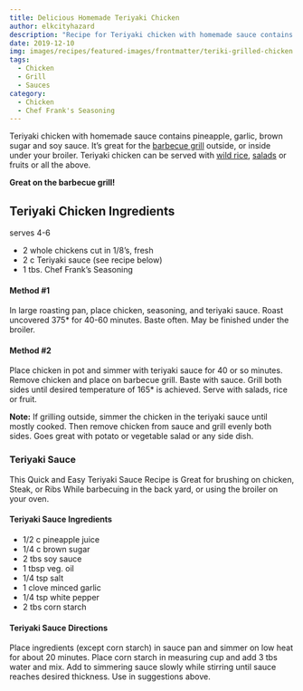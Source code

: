 ```yaml
---
title: Delicious Homemade Teriyaki Chicken
author: elkcityhazard
description: "Recipe for Teriyaki chicken with homemade sauce contains pineapple, garlic, brown sugar and soy sauce. It is great for the barbecue grill outside, or inside under your broiler. Teriyaki chicken can be served with wild rice, salads, and pasta."
date: 2019-12-10
img: images/recipes/featured-images/frontmatter/teriki-grilled-chicken.jpg
tags:
  - Chicken
  - Grill
  - Sauces
category: 
  - Chicken 
  - Chef Frank's Seasoning
---
```

Teriyaki chicken with homemade sauce contains pineapple, garlic, brown sugar and soy sauce. It&#8217;s great for the [barbecue grill][1] outside, or inside under your broiler. Teriyaki chicken can be served with [wild rice][2], [salads][3] or fruits or all the above.

**Great on the barbecue grill!**

## Teriyaki Chicken Ingredients

serves 4-6

  * 2 whole chickens cut in 1/8&#8217;s, fresh
  * 2 c Teriyaki sauce (see recipe below)
  * 1 tbs. Chef Frank&#8217;s Seasoning

#### Method #1

In large roasting pan, place chicken, seasoning, and teriyaki sauce. Roast uncovered 375* for 40-60 minutes. Baste often. May be finished under the broiler.

#### Method #2

Place chicken in pot and simmer with teriyaki sauce for 40 or so minutes. Remove chicken and place on barbecue grill. Baste with sauce. Grill both sides until desired temperature of 165* is achieved. Serve with salads, rice or fruit.

**Note:** If grilling outside, simmer the chicken in the teriyaki sauce until mostly cooked. Then remove chicken from sauce and grill evenly both sides. Goes great with potato or vegetable salad or any side dish.

### Teriyaki Sauce

This Quick and Easy Teriyaki Sauce Recipe is Great for brushing on chicken, Steak, or Ribs While barbecuing in the back yard, or using the broiler on your oven.

#### Teriyaki Sauce Ingredients

  * 1/2 c pineapple juice
  * 1/4 c brown sugar
  * 2 tbs soy sauce
  * 1 tbsp veg. oil
  * 1/4 tsp salt
  * 1 clove minced garlic
  * 1/4 tsp white pepper
  * 2 tbs corn starch

#### Teriyaki Sauce Directions

Place ingredients (except corn starch) in sauce pan and simmer on low heat for about 20 minutes. Place corn starch in measuring cup and add 3 tbs water and mix. Add to simmering sauce slowly while stirring until sauce reaches desired thickness. Use in suggestions above.

 [1]: /wordpress/grilling-cookouts-and-barbecues/
 [2]: /wordpress/institutional-recipes-for-200/easy-side-dishes/
 [3]: /wordpress/vegetables-and-salad-recipes/